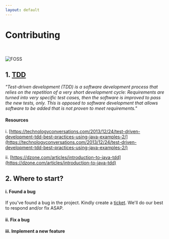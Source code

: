 ```yaml
--- 
layout: default
---  
```


# Contributing
<p>&nbsp;</p>

![FOSS](https://github.com/malike/malike.github.io/blob/master/images/foss.jpg?raw=true)

## 1. [TDD](https://en.wikipedia.org/wiki/Test-driven_development)

_"Test-driven development (TDD) is a software development process that relies on the repetition of a very short development cycle: Requirements are turned into very specific test cases, then the software is improved to pass the new tests, only. This is opposed to software development that allows software to be added that is not proven to meet requirements."_

#### Resources

i. [https://technologyconversations.com/2013/12/24/test-driven-development-tdd-best-practices-using-java-examples-2/](https://technologyconversations.com/2013/12/24/test-driven-development-tdd-best-practices-using-java-examples-2/)

ii. [https://dzone.com/articles/introduction-to-java-tdd](https://dzone.com/articles/introduction-to-java-tdd)


## 2. Where to start?

#### i. Found a bug

If you've found a bug in the project. Kindly create a [ticket](). We'll do our best to respond and/or fix ASAP.

#### ii. Fix a bug



#### iii. Implement a new feature







<p>&nbsp;</p>
<p>&nbsp;</p>
